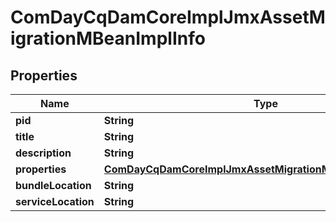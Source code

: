 

# ComDayCqDamCoreImplJmxAssetMigrationMBeanImplInfo

## Properties

Name | Type | Description | Notes
------------ | ------------- | ------------- | -------------
**pid** | **String** |  |  [optional]
**title** | **String** |  |  [optional]
**description** | **String** |  |  [optional]
**properties** | [**ComDayCqDamCoreImplJmxAssetMigrationMBeanImplProperties**](ComDayCqDamCoreImplJmxAssetMigrationMBeanImplProperties.md) |  |  [optional]
**bundleLocation** | **String** |  |  [optional]
**serviceLocation** | **String** |  |  [optional]



